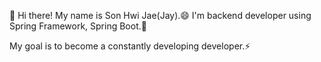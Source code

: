 👋 Hi there! 
My name is Son Hwi Jae(Jay).😄
I'm backend developer using Spring Framework, Spring Boot.🌱

My goal is to become a constantly developing developer.⚡



